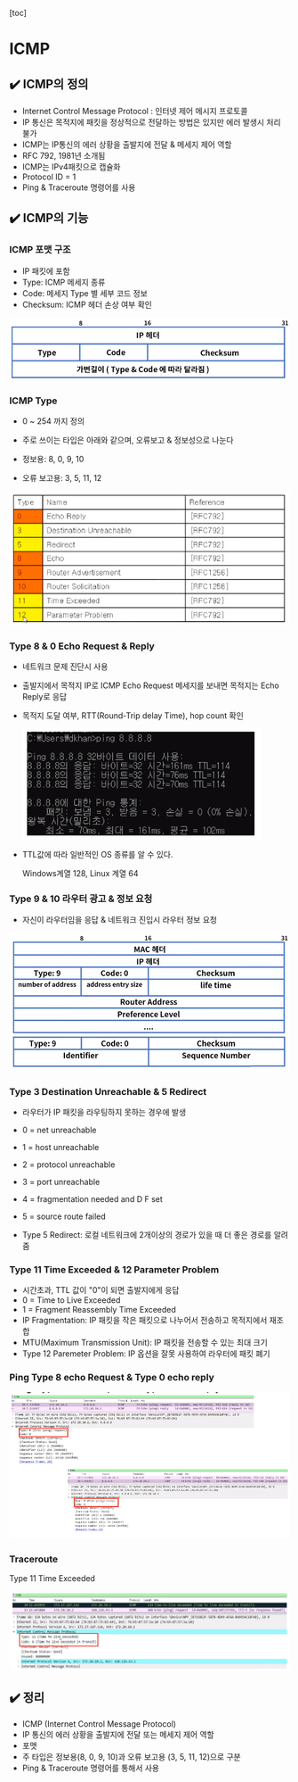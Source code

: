 [toc]

# ICMP

## :heavy_check_mark: ICMP의 정의 

- Internet Control Message Protocol : 인터넷 제어 메시지 프로토콜
- IP 통신은 목적지에 패킷을 정상적으로 전달하는 방법은 있지만 에러 발생시 처리 불가
- ICMP는 IP통신의 에러 상황을 출발지에 전달 & 메세지 제어 역할
- RFC 792, 1981년 소개됨
- ICMP는 IPv4패킷으로 캡슐화
- Protocol ID = 1
- Ping & Traceroute 명령어를 사용






## :heavy_check_mark: ICMP의 기능

### ICMP 포맷 구조

- IP 패킷에 포함
- Type: ICMP 메세지 종류
- Code: 메세지 Type 별 세부 코드 정보
- Checksum: ICMP 헤더 손상 여부 확인

![image-20210331204130229](assets/image-20210331204130229.png)



### ICMP Type

- 0 ~ 254 까지 정의

- 주로 쓰이는 타입은 아래와 같으며, 오류보고 & 정보성으로 나눈다
- 정보용: 8, 0, 9, 10
- 오류 보고용: 3, 5, 11, 12

![image-20210331204235845](assets/image-20210331204235845.png)



### Type 8 & 0 Echo Request & Reply

- 네트워크 문제 진단시 사용
- 출발지에서 목적지 IP로 ICMP Echo Request 메세지를 보내면 목적지는 Echo Reply로 응답

- 목적지 도달 여부, RTT(Round-Trip delay Time), hop count 확인

  ![image-20210331204449876](assets/image-20210331204449876.png)

- TTL값에 따라 일반적인 OS 종류를 알 수 있다.

  Windows계열 128, Linux 계열 64



### Type 9 & 10 라우터 광고 & 정보 요청

- 자신이 라우터임을 응답 & 네트워크 진입시 라우터 정보 요청

![image-20210331204600685](assets/image-20210331204600685.png)



### Type 3 Destination Unreachable & 5 Redirect

- 라우터가 IP 패킷을 라우팅하지 못하는 경우에 발생
- 0 = net unreachable
- 1 = host unreachable
- 2 = protocol unreachable
- 3 = port unreachable
- 4 = fragmentation needed and D F set
- 5 = source route failed

- Type 5 Redirect: 로컬 네트워크에 2개이상의 경로가 있을 때 더 좋은 경로를 알려줌



### Type 11 Time Exceeded & 12 Parameter Problem

- 시간초과, TTL 값이 "0"이 되면 출발지에게 응답
- 0 = Time to Live Exceeded
- 1 = Fragment Reassembly Time Exceeded
- IP Fragmentation: IP 패킷을 작은 패킷으로 나누어서 전송하고 목적지에서 재조합
- MTU(Maximum Transmission Unit): IP 패킷을 전송할 수 있는 최대 크기
- Type 12 Paremeter Problem: IP 옵션을 잘못 사용하여 라우터에 패킷 폐기



### Ping Type 8 echo Request & Type 0 echo reply

![image-20210331205255159](assets/image-20210331205255159.png)



### Traceroute

Type 11 Time Exceeded

![image-20210331205426697](assets/image-20210331205426697.png)




## :heavy_check_mark: 정리

- ICMP (Internet Control Message Protocol)
- IP 통신의 에러 상황을 출발지에 전달 또는 메세지 제어 역할
- 포맷
- 주 타입은 정보용(8, 0, 9, 10)과 오류 보고용 (3, 5, 11, 12)으로 구분
- Ping & Traceroute 명령어를 통해서 사용